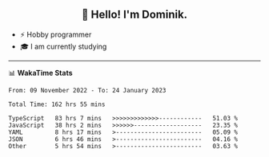 <h2 align="center">👋 Hello! I'm Dominik.</h2>

- ⚡ Hobby programmer
- 🎓 I am currently studying

---
📊 **WakaTime Stats**
<!--START_SECTION:waka-->

```text
From: 09 November 2022 - To: 24 January 2023

Total Time: 162 hrs 55 mins

TypeScript   83 hrs 7 mins   >>>>>>>>>>>>>------------   51.03 %
JavaScript   38 hrs 2 mins   >>>>>>-------------------   23.35 %
YAML         8 hrs 17 mins   >------------------------   05.09 %
JSON         6 hrs 46 mins   >------------------------   04.16 %
Other        5 hrs 54 mins   >------------------------   03.63 %
```

<!--END_SECTION:waka-->
